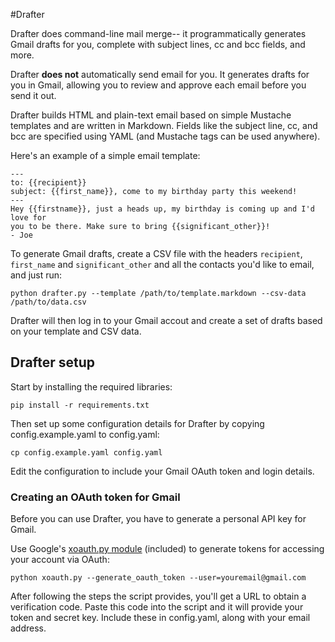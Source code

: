 #Drafter

Drafter does command-line mail merge-- it programmatically generates Gmail
drafts for you, complete with subject
lines, cc and bcc fields, and more.

Drafter __does not__ automatically send email for
you. It generates drafts for you in Gmail, allowing you to review and approve
each email before you send it out.

Drafter builds HTML and plain-text email based on simple Mustache templates and
are written in Markdown. Fields like the subject line, cc, and bcc are specified using
YAML (and Mustache tags can be used anywhere).

Here's an example of a simple email template:
```
---
to: {{recipient}}
subject: {{first_name}}, come to my birthday party this weekend!
---
Hey {{firstname}}, just a heads up, my birthday is coming up and I'd love for
you to be there. Make sure to bring {{significant_other}}!
- Joe
```

To generate Gmail drafts, create a CSV file with the headers `recipient`,
`first_name` and `significant_other` and all the contacts you'd like to email,
and just run:
```
python drafter.py --template /path/to/template.markdown --csv-data /path/to/data.csv
```

Drafter will then log in to your Gmail accout and create a set of drafts based
on your template and CSV data.

## Drafter setup
Start by installing the required libraries:
```
pip install -r requirements.txt
```

Then set up some configuration details for Drafter by copying
config.example.yaml to config.yaml:
```
cp config.example.yaml config.yaml
```

Edit the configuration to include your Gmail OAuth token and login details.

### Creating an OAuth token for Gmail
Before you can use Drafter, you have to generate a personal API key for Gmail.

Use Google's [xoauth.py
module](https://code.google.com/p/google-mail-xoauth-tools/wiki/XoauthDotPyRunThrough)
(included) to generate tokens for accessing your account via OAuth:
```
python xoauth.py --generate_oauth_token --user=youremail@gmail.com
```
After following the steps the script provides, you'll get a URL to obtain a
verification code. Paste this code into the script and it will provide your
token and secret key. Include these in config.yaml, along with your email
address.
